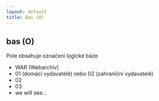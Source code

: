 ```yaml
---
layout: default
title: Bas (O)
---
```

## bas (O)

Pole obsahuje označení logické báze
* WAR (Webarchiv)
*	01 (domácí vydavatelé) nebo 02 (zahraniční vydavatelé)
* 02
* 03
* we will see...
